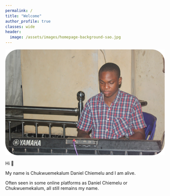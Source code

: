 ```yaml
---
permalink: /
title: "Welcome"
author_profile: true
classes: wide
header:
  image: /assets/images/homepage-background-sao.jpg
---
```


<img src="/assets/images/chukwuemekalum-chiemelu-homepage.png" style="max-height: 400px">

Hi 👋

My name is Chukwuemekalum Daniel Chiemelu and I am alive.

Often seen in some online platforms as Daniel Chiemelu or Chukwuemekalum, all still remains my name.  
  